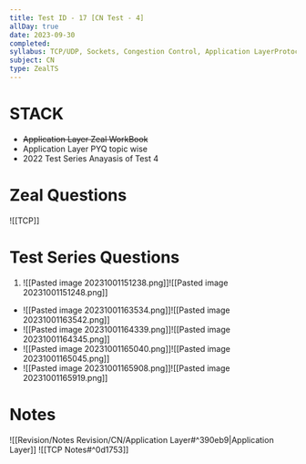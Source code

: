 ```yaml
---
title: Test ID - 17 [CN Test - 4]
allDay: true
date: 2023-09-30
completed: 
syllabus: TCP/UDP, Sockets, Congestion Control, Application LayerProtocols (DNS, SMTP, POP, FTP, HTTP And DHCP).
subject: CN
type: ZealTS
---
```

# STACK
- ~~Application Layer Zeal WorkBook~~
- Application Layer PYQ topic wise
- 2022 Test Series Anayasis of Test 4
# Zeal Questions
![[TCP]]


# Test Series Questions
1. 
	![[Pasted image 20231001151238.png]]![[Pasted image 20231001151248.png]]
- ![[Pasted image 20231001163534.png]]![[Pasted image 20231001163542.png]]
- ![[Pasted image 20231001164339.png]]![[Pasted image 20231001164345.png]]
- ![[Pasted image 20231001165040.png]]![[Pasted image 20231001165045.png]]
- ![[Pasted image 20231001165908.png]]![[Pasted image 20231001165919.png]]
   
# Notes
![[Revision/Notes Revision/CN/Application Layer#^390eb9|Application Layer]]
![[TCP Notes#^0d1753]]


